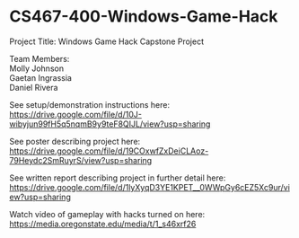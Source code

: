 # CS467-400-Windows-Game-Hack  
Project Title: Windows Game Hack Capstone Project 

Team Members:    
Molly Johnson  
Gaetan Ingrassia  
Daniel Rivera

See setup/demonstration instructions here:
https://drive.google.com/file/d/10J-wibyjun99fH5q5nqmB9y9teF8QIJL/view?usp=sharing

See poster describing project here:
https://drive.google.com/file/d/19COxwfZxDeiCLAoz-79Heydc2SmRuyrS/view?usp=sharing

See written report describing project in further detail here:
https://drive.google.com/file/d/1lyXyqD3YE1KPET__0WWpGy6cEZ5Xc9ur/view?usp=sharing

Watch video of gameplay with hacks turned on here:
https://media.oregonstate.edu/media/t/1_s46xrf26
